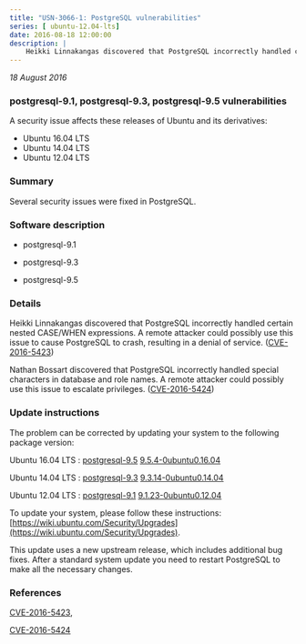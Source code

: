 ```yaml
---
title: "USN-3066-1: PostgreSQL vulnerabilities"
series: [ ubuntu-12.04-lts]
date: 2016-08-18 12:00:00
description: |
    Heikki Linnakangas discovered that PostgreSQL incorrectly handled certain nested CASE/WHEN expressions. A remote attacker could possibly use this issue to cause PostgreSQL to crash, resulting in a denial of service. ([CVE-2016-5423](http://people.ubuntu.com/~ubuntu-security/cve/CVE-2016-5423))
--- 
```

 
 

*18 August 2016*

### postgresql-9.1, postgresql-9.3, postgresql-9.5 vulnerabilities

A security issue affects these releases of Ubuntu and its derivatives:

* Ubuntu 16.04 LTS
* Ubuntu 14.04 LTS
* Ubuntu 12.04 LTS

### Summary

Several security issues were fixed in PostgreSQL. 

### Software description

* postgresql-9.1 

* postgresql-9.3 

* postgresql-9.5 

### Details

Heikki Linnakangas discovered that PostgreSQL incorrectly handled certain nested CASE/WHEN expressions. A remote attacker could possibly use this issue to cause PostgreSQL to crash, resulting in a denial of service. ([CVE-2016-5423](http://people.ubuntu.com/~ubuntu-security/cve/CVE-2016-5423))

Nathan Bossart discovered that PostgreSQL incorrectly handled special characters in database and role names. A remote attacker could possibly use this issue to escalate privileges. ([CVE-2016-5424](http://people.ubuntu.com/~ubuntu-security/cve/CVE-2016-5424)) 

### Update instructions

The problem can be corrected by updating your system to the following package version:

Ubuntu 16.04 LTS
 : [postgresql-9.5](https://launchpad.net/ubuntu/+source/postgresql-9.5) <span> [9.5.4-0ubuntu0.16.04](https://launchpad.net/ubuntu/+source/postgresql-9.5/9.5.4-0ubuntu0.16.04) </span> 

Ubuntu 14.04 LTS
 : [postgresql-9.3](https://launchpad.net/ubuntu/+source/postgresql-9.3) <span> [9.3.14-0ubuntu0.14.04](https://launchpad.net/ubuntu/+source/postgresql-9.3/9.3.14-0ubuntu0.14.04) </span> 

Ubuntu 12.04 LTS
 : [postgresql-9.1](https://launchpad.net/ubuntu/+source/postgresql-9.1) <span> [9.1.23-0ubuntu0.12.04](https://launchpad.net/ubuntu/+source/postgresql-9.1/9.1.23-0ubuntu0.12.04) </span> 

To update your system, please follow these instructions: [https://wiki.ubuntu.com/Security/Upgrades](https://wiki.ubuntu.com/Security/Upgrades).

This update uses a new upstream release, which includes additional bug fixes. After a standard system update you need to restart PostgreSQL to make all the necessary changes. 

### References

 
 [CVE-2016-5423](http://people.ubuntu.com/~ubuntu-security/cve/CVE-2016-5423), 

 [CVE-2016-5424](http://people.ubuntu.com/~ubuntu-security/cve/CVE-2016-5424)
 

